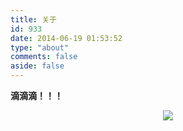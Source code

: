 ```yaml
---
title: 关于
id: 933
date: 2014-06-19 01:53:52
type: "about"
comments: false
aside: false
---
```


**滴滴滴！！！**

<p style="text-align:center">
	<img src="/images/about.jpg"/>
</p>
